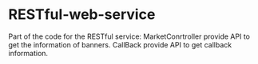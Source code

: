 # RESTful-web-service
Part of the code for the RESTful service: 
MarketConrtroller provide API to get the information of banners.
CallBack provide API to get callback information.

